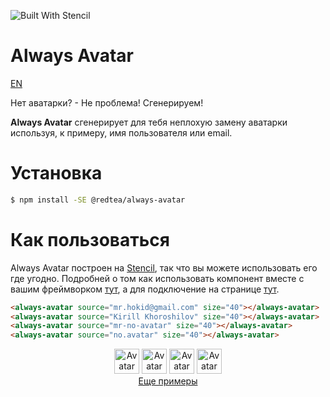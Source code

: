 ![Built With Stencil](https://img.shields.io/badge/-Built%20With%20Stencil-16161d.svg?logo=data%3Aimage%2Fsvg%2Bxml%3Bbase64%2CPD94bWwgdmVyc2lvbj0iMS4wIiBlbmNvZGluZz0idXRmLTgiPz4KPCEtLSBHZW5lcmF0b3I6IEFkb2JlIElsbHVzdHJhdG9yIDE5LjIuMSwgU1ZHIEV4cG9ydCBQbHVnLUluIC4gU1ZHIFZlcnNpb246IDYuMDAgQnVpbGQgMCkgIC0tPgo8c3ZnIHZlcnNpb249IjEuMSIgaWQ9IkxheWVyXzEiIHhtbG5zPSJodHRwOi8vd3d3LnczLm9yZy8yMDAwL3N2ZyIgeG1sbnM6eGxpbms9Imh0dHA6Ly93d3cudzMub3JnLzE5OTkveGxpbmsiIHg9IjBweCIgeT0iMHB4IgoJIHZpZXdCb3g9IjAgMCA1MTIgNTEyIiBzdHlsZT0iZW5hYmxlLWJhY2tncm91bmQ6bmV3IDAgMCA1MTIgNTEyOyIgeG1sOnNwYWNlPSJwcmVzZXJ2ZSI%2BCjxzdHlsZSB0eXBlPSJ0ZXh0L2NzcyI%2BCgkuc3Qwe2ZpbGw6I0ZGRkZGRjt9Cjwvc3R5bGU%2BCjxwYXRoIGNsYXNzPSJzdDAiIGQ9Ik00MjQuNywzNzMuOWMwLDM3LjYtNTUuMSw2OC42LTkyLjcsNjguNkgxODAuNGMtMzcuOSwwLTkyLjctMzAuNy05Mi43LTY4LjZ2LTMuNmgzMzYuOVYzNzMuOXoiLz4KPHBhdGggY2xhc3M9InN0MCIgZD0iTTQyNC43LDI5Mi4xSDE4MC40Yy0zNy42LDAtOTIuNy0zMS05Mi43LTY4LjZ2LTMuNkgzMzJjMzcuNiwwLDkyLjcsMzEsOTIuNyw2OC42VjI5Mi4xeiIvPgo8cGF0aCBjbGFzcz0ic3QwIiBkPSJNNDI0LjcsMTQxLjdIODcuN3YtMy42YzAtMzcuNiw1NC44LTY4LjYsOTIuNy02OC42SDMzMmMzNy45LDAsOTIuNywzMC43LDkyLjcsNjguNlYxNDEuN3oiLz4KPC9zdmc%2BCg%3D%3D&colorA=16161d&style=flat-square)

# Always Avatar

[EN](https://github.com/org-redtea/always-avatar/blob/master/readme.md)

Нет аватарки? - Не проблема! Сгенерируем!

**Always Avatar** сгенерирует для тебя неплохую замену аватарки используя, к примеру, имя пользователя или email.

# Установка

```bash
$ npm install -SE @redtea/always-avatar
```

# Как пользоваться

Always Avatar построен на [Stencil](https://stenciljs.com/), так что вы можете использовать его где угодно. Подробней о том как использовать компонент вместе с вашим фреймворком [тут](https://stenciljs.com/docs/overview), а для подключение на странице [тут](https://stenciljs.com/docs/javascript).

```HTML
<always-avatar source="mr.hokid@gmail.com" size="40"></always-avatar>
<always-avatar source="Kirill Khoroshilov" size="40"></always-avatar>
<always-avatar source="mr-no-avatar" size="40"></always-avatar>
<always-avatar source="no.avatar" size="40"></always-avatar>
```

<div align="center">
  <img alt="Avatar for mr.hokid@gmail.com" src="https://raw.githubusercontent.com/Hokid/vuex-up/master/docs/images/example_1.png" width="40" height="40" />
  <img alt="Avatar for Kirill Khoroshilov" src="https://raw.githubusercontent.com/Hokid/vuex-up/master/docs/images/example_2.png" width="40" height="40" />
  <img alt="Avatar for mr-no-avatar" src="https://raw.githubusercontent.com/Hokid/vuex-up/master/docs/images/example_3.png" width="40" height="40" />
  <img alt="Avatar for no.avatar" src="https://raw.githubusercontent.com/Hokid/vuex-up/master/docs/images/example_4.png" width="40" height="40" />
</div>

<div align="center">
  <a href="https://org-redtea.github.io/always-avatar/">Еще примеры</a>
</div>


